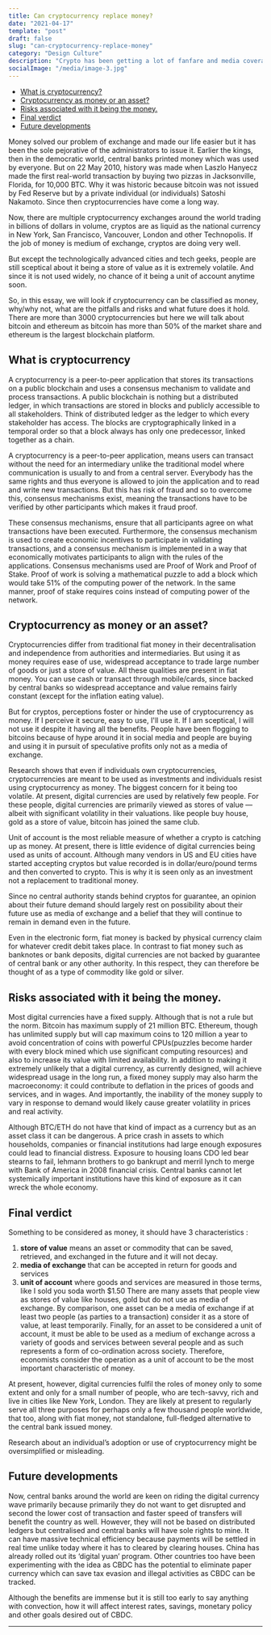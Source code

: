 ```yaml
---
title: Can cryptocurrency replace money?
date: "2021-04-17"
template: "post"
draft: false
slug: "can-cryptocurrency-replace-money"
category: "Design Culture"
description: "Crypto has been getting a lot of fanfare and media coverage. So, in this essay, I examined what cryptocurrency, such as Bitcoin, Ethereum actually is and why it caught so much attention, what the future holds and can it replace the traditional currency in the future."
socialImage: "/media/image-3.jpg"
---
```


- [What is cryptocurrency?](#what-is-cryptocurrency)
- [Cryptocurrency as money or an asset?](#cryptocurrency-as-money-or-an-asset)
- [Risks associated with it being the money.](#risks-associated-with-it-being-the-money)
- [Final verdict](#final-verdict)
- [Future developments](#future-developments)


Money solved our problem of exchange and made our life easier but it has been the sole pejorative of the administrators to issue it. Earlier the kings, then in the democratic world, central banks printed money which was used by everyone. But on 22 May 2010, history was made when Laszlo Hanyecz made the first real-world transaction by buying two pizzas in Jacksonville, Florida, for 10,000 BTC. Why it was historic because bitcoin was not issued by Fed Reserve but by a private individual (or individuals) Satoshi Nakamoto. Since then cryptocurrencies have come a long way.

Now, there are multiple cryptocurrency exchanges around the world trading in billions of dollars in volume, cryptos are as liquid as the national currency in New York, San Francisco, Vancouver, London and other Technopolis. If the job of money is medium of exchange, cryptos are doing very well.

But except the technologically advanced cities and tech geeks, people are still sceptical about it being a store of value as it is extremely volatile. And since it is not used widely, no chance of it being a unit of account anytime soon.

So, in this essay, we will look if cryptocurrency can be classified as money, why/why not, what are the pitfalls and risks and what future does it hold. There are more than 3000 cryptocurrencies but here we will talk about bitcoin and ethereum as bitcoin has more than 50% of the market share and ethereum is the largest blockchain platform.

## What is cryptocurrency
A cryptocurrency is a peer-to-peer application that stores its transactions on a public blockchain and uses a consensus mechanism to validate and process transactions. A public blockchain is nothing but a distributed ledger, in which transactions are stored in blocks and publicly accessible to all stakeholders. Think of distributed ledger as the ledger to which every stakeholder has access. The blocks are cryptographically linked in a temporal order so that a block always has only one predecessor, linked together as a chain.

A cryptocurrency is a peer-to-peer application, means users can transact without the need for an intermediary unlike the traditional model where communication is usually to and from a central server. Everybody has the same rights and thus everyone is allowed to join the application and to read and write new transactions. But this has risk of fraud and so to overcome this, consensus mechanisms exist, meaning the transactions have to be verified by other participants which makes it fraud proof.

These consensus mechanisms, ensure that all participants agree on what transactions have been executed. Furthermore, the consensus mechanism is used to create economic incentives to participate in validating transactions, and a consensus mechanism is implemented in a way that economically motivates participants to align with the rules of the applications. Consensus mechanisms used are Proof of Work and Proof of Stake. Proof of work is solving a mathematical puzzle to add a block which would take 51% of the computing power of the network. In the same manner, proof of stake requires coins instead of computing power of the network.

## Cryptocurrency as money or an asset?
Cryptocurrencies differ from traditional fiat money in their decentralisation and independence from authorities and intermediaries. But using it as money requires ease of use, widespread acceptance to trade large number of goods or just a store of value. All these qualities are present in fiat money. You can use cash or transact through mobile/cards, since backed by central banks so widespread acceptance and value remains fairly constant (except for the inflation eating value).

But for cryptos, perceptions foster or hinder the use of cryptocurrency as money. If I perceive it secure, easy to use, I'll use it. If I am sceptical, I will not use it despite it having all the benefits. People have been flogging to bitcoins because of hype around it in social media and people are buying and using it in pursuit of speculative profits only not as a media of exchange.

Research shows that even if individuals own cryptocurrencies, cryptocurrencies are meant to be used as investments and individuals resist using cryptocurrency as money. The biggest concern for it being too volatile. At present, digital currencies are used by relatively few people. For these people, digital currencies are primarily viewed as stores of value — albeit with significant volatility in their valuations. like people buy house, gold as a store of value, bitcoin has joined the same club.

Unit of account is the most reliable measure of whether a crypto is catching up as money. At present, there is little evidence of digital currencies being used as units of account. Although many vendors in US and EU cities have started accepting cryptos but value recorded is in dollar/euro/pound terms and then converted to crypto. This is why it is seen only as an investment not a replacement to traditional money.

Since no central authority stands behind cryptos for guarantee, an opinion about their future demand should largely rest on possibility about their future use as media of exchange and a belief that they will continue to remain in demand even in the future.

Even in the electronic form, fiat money is backed by physical currency claim for whatever credit debit takes place. In contrast to fiat money such as banknotes or bank deposits, digital currencies are not backed by guarantee of central bank or any other authority. In this respect, they can therefore be thought of as a type of commodity like gold or silver.

## Risks associated with it being the money.
Most digital currencies have a fixed supply. Although that is not a rule but the norm. Bitcoin has maximum supply of 21 million BTC. Ethereum, though has unlimited supply but will cap maximum coins to 120 million a year to avoid concentration of coins with powerful CPUs(puzzles become harder with every block mined which use significant computing resources) and also to increase its value with limited availability. In addition to making it extremely unlikely that a digital currency, as currently designed, will achieve widespread usage in the long run, a fixed money supply may also harm the macroeconomy: it could contribute to deflation in the prices of goods and services, and in wages. And importantly, the inability of the money supply to vary in response to demand would likely cause greater volatility in prices and real activity.

Although BTC/ETH do not have that kind of impact as a currency but as an asset class it can be dangerous. A price crash in assets to which households, companies or financial institutions had large enough exposures could lead to financial distress. Exposure to housing loans CDO led bear stearns to fail, lehmann brothers to go bankrupt and merril lynch to merge with Bank of America in 2008 financial crisis. Central banks cannot let systemically important institutions have this kind of exposure as it can wreck the whole economy.

## Final verdict
Something to be considered as money, it should have 3 characteristics :

1. **store of value** means an asset or commodity that can be saved, retrieved, and exchanged in the future and it will not decay.
2. **media of exchange** that can be accepted in return for goods and services
3. **unit of account** where goods and services are measured in those terms, like I sold you soda worth $1.50
There are many assets that people view as stores of value like houses, gold but do not use as media of exchange. By comparison, one asset can be a media of exchange if at least two people (as parties to a transaction) consider it as a store of value, at least temporarily. Finally, for an asset to be considered a unit of account, it must be able to be used as a medium of exchange across a variety of goods and services between several people and as such represents a form of co-ordination across society. Therefore, economists consider the operation as a unit of account to be the most important characteristic of money.

At present, however, digital currencies fulfil the roles of money only to some extent and only for a small number of people, who are tech-savvy, rich and live in cities like New York, London. They are likely at present to regularly serve all three purposes for perhaps only a few thousand people worldwide, that too, along with fiat money, not standalone, full-fledged alternative to the central bank issued money.

Research about an individual’s adoption or use of cryptocurrency might be oversimplified or misleading.

## Future developments
Now, central banks around the world are keen on riding the digital currency wave primarily because primarily they do not want to get disrupted and second the lower cost of transaction and faster speed of transfers will benefit the country as well. However, they will not be based on distributed ledgers but centralised and central banks will have sole rights to mine. It can have massive technical efficiency because payments will be settled in real time unlike today where it has to cleared by clearing houses. China has already rolled out its ‘digital yuan’ program. Other countries too have been experimenting with the idea as CBDC has the potential to eliminate paper currency which can save tax evasion and illegal activities as CBDC can be tracked.

Although the benefits are immense but it is still too early to say anything with convection, how it will affect interest rates, savings, monetary policy and other goals desired out of CBDC.

---

